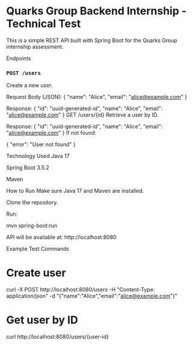 # Quarks Group Backend Internship - Technical Test

This is a simple REST API built with Spring Boot for the Quarks Group internship assessment.

Endpoints

### `POST /users`

Create a new user.

Request Body (JSON):
{
  "name": "Alice",
  "email": "alice@example.com"
}

Response:
{
  "id": "uuid-generated-id",
  "name": "Alice",
  "email": "alice@example.com"
}
GET /users/{id}
Retrieve a user by ID.

Response:
{
  "id": "uuid-generated-id",
  "name": "Alice",
  "email": "alice@example.com"
}
If not found:

{
  "error": "User not found"
}

Technology Used
Java 17

Spring Boot 3.5.2

Maven

How to Run
Make sure Java 17 and Maven are installed.

Clone the repository.

Run:

mvn spring-boot:run

API will be available at: http://localhost:8080

Example Test Commands

# Create user
curl -X POST http://localhost:8080/users -H "Content-Type: application/json" -d "{\"name\":\"Alice\",\"email\":\"alice@example.com\"}"

# Get user by ID
curl http://localhost:8080/users/{user-id}

